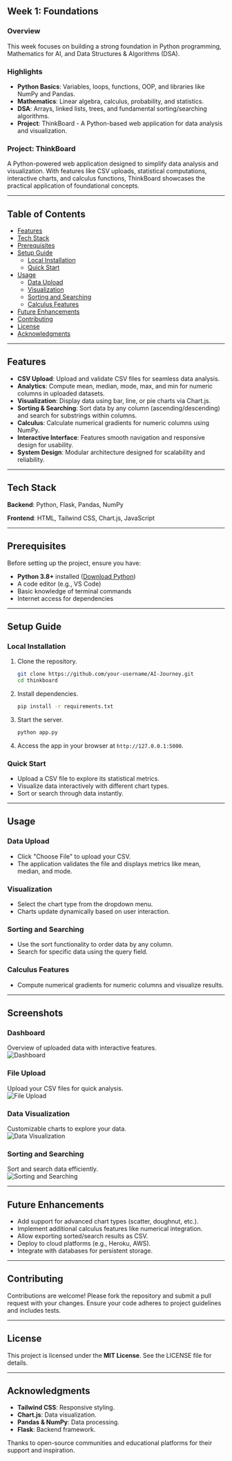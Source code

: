 ## Week 1: Foundations  

### Overview  
This week focuses on building a strong foundation in Python programming, Mathematics for AI, and Data Structures & Algorithms (DSA).

### Highlights  
- **Python Basics**: Variables, loops, functions, OOP, and libraries like NumPy and Pandas.  
- **Mathematics**: Linear algebra, calculus, probability, and statistics.  
- **DSA**: Arrays, linked lists, trees, and fundamental sorting/searching algorithms.  
- **Project**: ThinkBoard - A Python-based web application for data analysis and visualization.  

### Project: ThinkBoard  

A Python-powered web application designed to simplify data analysis and visualization. With features like CSV uploads, statistical computations, interactive charts, and calculus functions, ThinkBoard showcases the practical application of foundational concepts.  

---

## Table of Contents

- [Features](#features)
- [Tech Stack](#tech-stack)
- [Prerequisites](#prerequisites)
- [Setup Guide](#setup-guide)
  - [Local Installation](#local-installation)
  - [Quick Start](#quick-start)
- [Usage](#usage)
  - [Data Upload](#data-upload)
  - [Visualization](#visualization)
  - [Sorting and Searching](#sorting-and-searching)
  - [Calculus Features](#calculus-features)
- [Future Enhancements](#future-enhancements)
- [Contributing](#contributing)
- [License](#license)
- [Acknowledgments](#acknowledgments)

---
## Features

- **CSV Upload**: Upload and validate CSV files for seamless data analysis.
- **Analytics**: Compute mean, median, mode, max, and min for numeric columns in uploaded datasets.
- **Visualization**: Display data using bar, line, or pie charts via Chart.js.
- **Sorting & Searching**: Sort data by any column (ascending/descending) and search for substrings within columns.
- **Calculus**: Calculate numerical gradients for numeric columns using NumPy.
- **Interactive Interface**: Features smooth navigation and responsive design for usability.
- **System Design**: Modular architecture designed for scalability and reliability.

---

## Tech Stack

**Backend**: Python, Flask, Pandas, NumPy

**Frontend**: HTML, Tailwind CSS, Chart.js, JavaScript

---

## Prerequisites

Before setting up the project, ensure you have:

- **Python 3.8+** installed ([Download Python](https://www.python.org/downloads/))
- A code editor (e.g., VS Code)
- Basic knowledge of terminal commands
- Internet access for dependencies

---


## Setup Guide

### Local Installation

1. Clone the repository.  
   ```bash
   git clone https://github.com/your-username/AI-Journey.git
   cd thinkboard
   ```
2. Install dependencies.  
   ```bash
   pip install -r requirements.txt
   ```
3. Start the server.  
   ```bash
   python app.py
   ```
4. Access the app in your browser at `http://127.0.0.1:5000`.  

### Quick Start

- Upload a CSV file to explore its statistical metrics.
- Visualize data interactively with different chart types.
- Sort or search through data instantly.

---

## Usage

### Data Upload

- Click "Choose File" to upload your CSV.
- The application validates the file and displays metrics like mean, median, and mode.

### Visualization

- Select the chart type from the dropdown menu.
- Charts update dynamically based on user interaction.

### Sorting and Searching

- Use the sort functionality to order data by any column.
- Search for specific data using the query field.

### Calculus Features

- Compute numerical gradients for numeric columns and visualize results.

---

## Screenshots  

### Dashboard  
Overview of uploaded data with interactive features.  
![Dashboard](https://github.com/MuhammadTahaNasir/AI-Journey/raw/main/Week1_Foundations/assets/dashboard.png)

### File Upload  
Upload your CSV files for quick analysis.  
![File Upload](https://github.com/MuhammadTahaNasir/AI-Journey/raw/main/Week1_Foundations/assets/upload_feature.png)

### Data Visualization  
Customizable charts to explore your data.  
![Data Visualization](https://github.com/MuhammadTahaNasir/AI-Journey/raw/main/Week1_Foundations/assets/visualization.png)

### Sorting and Searching  
Sort and search data efficiently.  
![Sorting and Searching](https://github.com/MuhammadTahaNasir/AI-Journey/raw/main/Week1_Foundations/assets/sorting.png)

---

## Future Enhancements

- Add support for advanced chart types (scatter, doughnut, etc.).
- Implement additional calculus features like numerical integration.
- Allow exporting sorted/search results as CSV.
- Deploy to cloud platforms (e.g., Heroku, AWS).
- Integrate with databases for persistent storage.

---

## Contributing

Contributions are welcome! Please fork the repository and submit a pull request with your changes. Ensure your code adheres to project guidelines and includes tests.

---

## License  

This project is licensed under the **MIT License**. See the LICENSE file for details.  

---

## Acknowledgments

- **Tailwind CSS**: Responsive styling.
- **Chart.js**: Data visualization.
- **Pandas & NumPy**: Data processing.
- **Flask**: Backend framework.

Thanks to open-source communities and educational platforms for their support and inspiration.


